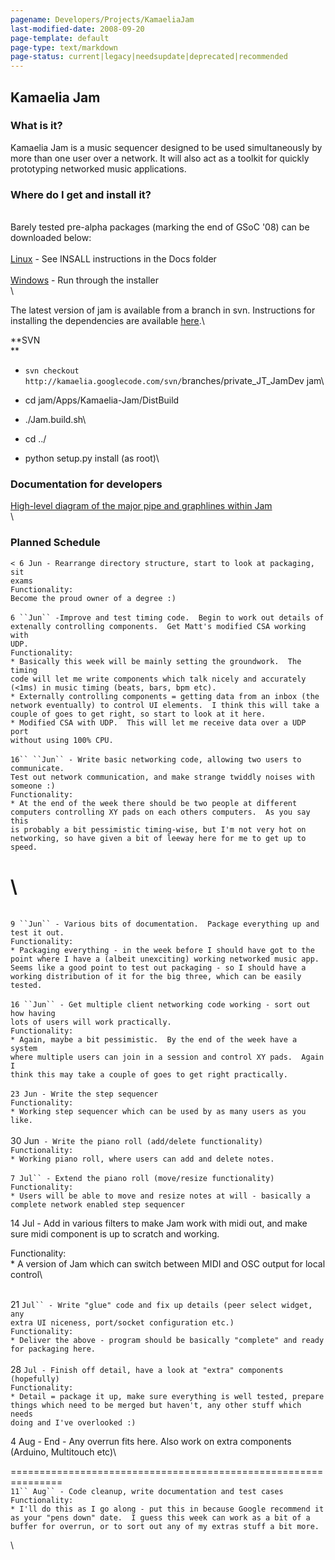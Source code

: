```yaml
---
pagename: Developers/Projects/KamaeliaJam
last-modified-date: 2008-09-20
page-template: default
page-type: text/markdown
page-status: current|legacy|needsupdate|deprecated|recommended
---
```

Kamaelia Jam
------------

### What is it?

Kamaelia Jam is a music sequencer designed to be used simultaneously by
more than one user over a network. It will also act as a toolkit for
quickly prototyping networked music applications.

### Where do I get and install it?

\
Barely tested pre-alpha packages (marking the end of GSoC \'08) can be
downloaded below:\
\
[Linux](http://www.box.net/shared/mle3bl31on) - See INSALL instructions
in the Docs folder\
\
[Windows](http://www.box.net/shared/mpov64vgx0) - Run through the
installer\
\

The latest version of jam is available from a branch in svn.
Instructions for installing the dependencies are available
[here](http://kamaelia.svn.sourceforge.net/viewvc/kamaelia/trunk/Sketches/JT/INSTALL?revision=3916&view=markup).\

**SVN\
**

-   `svn checkout http://kamaelia.googlecode.com/svn/`branches/private\_JT\_JamDev
    jam\

-   cd jam/Apps/Kamaelia-Jam/DistBuild

-   ./Jam.build.sh\

-   cd ../

-   python setup.py install (as root)\

### Documentation for developers

[High-level diagram of the major pipe and graphlines within
Jam](KamaeliaJam/GraphlineDiagram)\
\

### Planned Schedule

`< 6 Jun - Rearrange directory structure, start to look at packaging, sit`\
`exams`\
`Functionality:`\
`Become the proud owner of a degree :)`\
\
`6 ``Jun`` -Improve and test timing code.  Begin to work out details of`\
`extenally controlling components.  Get Matt's modified CSA working with`\
`UDP.`\
`Functionality:`\
`* Basically this week will be mainly setting the groundwork.  The timing`\
`code will let me write components which talk nicely and accurately`\
`(<1ms) in music timing (beats, bars, bpm etc).`\
`* Externally controlling components = getting data from an inbox (the`\
`network eventually) to control UI elements.  I think this will take a`\
`couple of goes to get right, so start to look at it here.`\
`* Modified CSA with UDP.  This will let me receive data over a UDP port`\
`without using 100% CPU.`\
\
`16`` ``Jun`` - Write basic networking code, allowing two users to communicate.`\
`Test out network communication, and make strange twiddly noises with`\
`someone :)`\
`Functionality:`\
`* At the end of the week there should be two people at different`\
`computers controlling XY pads on each others computers.  As you say this`\
`is probably a bit pessimistic timing-wise, but I'm not very hot on`\
`networking, so have given a bit of leeway here for me to get up to`\
`speed.`

\
============================================================

\
`9 ``Jun`` - Various bits of documentation.  Package everything up and test it out.`\
`Functionality:`\
`* Packaging everything - in the week before I should have got to the`\
`point where I have a (albeit unexciting) working networked music app.`\
`Seems like a good point to test out packaging - so I should have a`\
`working distribution of it for the big three, which can be easily`\
`tested.`\
\
`16 ``Jun`` - Get multiple client networking code working - sort out how having`\
`lots of users will work practically.`\
`Functionality:`\
`* Again, maybe a bit pessimistic.  By the end of the week have a system`\
`where multiple users can join in a session and control XY pads.  Again I`\
`think this may take a couple of goes to get right practically.`\
\
`23 Jun - Write the step sequencer`\
`Functionality:`\
`* Working step sequencer which can be used by as many users as you like.`\
\
30 Jun` - Write the piano roll (add/delete functionality)`\
`Functionality:`\
`* Working piano roll, where users can add and delete notes.`\
\
`7 Jul`` - Extend the piano roll (move/resize functionality)`\
`Functionality:`\
`* Users will be able to move and resize notes at will - basically a`\
`complete network enabled step sequencer`

14 Jul - Add in various filters to make Jam work with midi out, and make
sure midi component is up to scratch and working.

Functionality:\
\* A version of Jam which can switch between MIDI and OSC output for
local control\

\
21
`Jul`` - Write "glue" code and fix up details (peer select widget, any`\
`extra UI niceness, port/socket configuration etc.)`\
`Functionality:`\
`* Deliver the above - program should be basically "complete" and ready`\
`for packaging here.`\
\
28
`Jul - Finish off detail, have a look at "extra" components (hopefully)`\
`Functionality:`\
`* Detail = package it up, make sure everything is well tested, prepare`\
`things which need to be merged but haven't, any other stuff which needs`\
`doing and I've overlooked :)`

4 Aug - End - Any overrun fits here. Also work on extra components
(Arduino, Multitouch etc)\

===============================================================\
`11`` Aug`` - Code cleanup, write documentation and test cases`\
`Functionality:`\
`* I'll do this as I go along - put this in because Google recommend it`\
`as your "pens down" date.  I guess this week can work as a bit of a`\
`buffer for overrun, or to sort out any of my extras stuff a bit more.`

\
